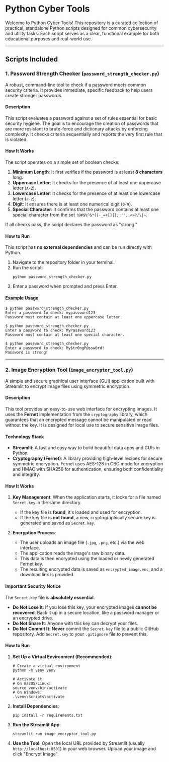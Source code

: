 # Python Cyber Tools

Welcome to Python Cyber Tools! This repository is a curated collection of practical, standalone Python scripts designed for common cybersecurity and utility tasks. Each script serves as a clear, functional example for both educational purposes and real-world use.

---

## Scripts Included

### 1. Password Strength Checker (`password_strength_checker.py`)

A robust, command-line tool to check if a password meets common security criteria. It provides immediate, specific feedback to help users create stronger passwords.

#### Description

This script evaluates a password against a set of rules essential for basic security hygiene. The goal is to encourage the creation of passwords that are more resistant to brute-force and dictionary attacks by enforcing complexity. It checks criteria sequentially and reports the very first rule that is violated.

#### How It Works

The script operates on a simple set of boolean checks:

1.  **Minimum Length**: It first verifies if the password is at least **8 characters** long.
2.  **Uppercase Letter**: It checks for the presence of at least one uppercase letter (`A-Z`).
3.  **Lowercase Letter**: It checks for the presence of at least one lowercase letter (`a-z`).
4.  **Digit**: It ensures there is at least one numerical digit (`0-9`).
5.  **Special Character**: It confirms that the password contains at least one special character from the set `!@#$%^&*()-_=+[]{};:'",.<>?/\|~`.

If all checks pass, the script declares the password as "strong."

#### How to Run

This script has **no external dependencies** and can be run directly with Python.

1.  Navigate to the repository folder in your terminal.
2.  Run the script:
    ```
    python password_strength_checker.py
    ```
3.  Enter a password when prompted and press Enter.

#### Example Usage

```
$ python password_strength_checker.py
Enter a password to check: mypassword123
Password must contain at least one uppercase letter.

$ python password_strength_checker.py
Enter a password to check: MyPassword123
Password must contain at least one special character.

$ python password_strength_checker.py
Enter a password to check: My$tr0ngP@ssw0rd!
Password is strong!
```

---

### 2. Image Encryption Tool (`image_encryptor_tool.py`)

A simple and secure graphical user interface (GUI) application built with Streamlit to encrypt image files using symmetric encryption.

#### Description

This tool provides an easy-to-use web interface for encrypting images. It uses the **Fernet** implementation from the `cryptography` library, which guarantees that an encrypted message cannot be manipulated or read without the key. It is designed for local use to secure sensitive image files.

#### Technology Stack

* **Streamlit**: A fast and easy way to build beautiful data apps and GUIs in Python.
* **Cryptography (Fernet)**: A library providing high-level recipes for secure symmetric encryption. Fernet uses AES-128 in CBC mode for encryption and HMAC with SHA256 for authentication, ensuring both confidentiality and integrity.

#### How It Works

1.  **Key Management**: When the application starts, it looks for a file named `Secret.key` in the same directory.
    * If the key file is **found**, it's loaded and used for encryption.
    * If the key file is **not found**, a new, cryptographically secure key is generated and saved as `Secret.key`.

2.  **Encryption Process**:
    * The user uploads an image file (`.jpg`, `.png`, etc.) via the web interface.
    * The application reads the image's raw binary data.
    * This data is then encrypted using the loaded or newly generated Fernet key.
    * The resulting encrypted data is saved as `encrypted_image.enc`, and a download link is provided.

#### Important Security Notice

The `Secret.key` file is **absolutely essential**.

* **Do Not Lose It**: If you lose this key, your encrypted images **cannot be recovered**. Back it up in a secure location, like a password manager or an encrypted drive.
* **Do Not Share It**: Anyone with this key can decrypt your files.
* **Do Not Commit It**: **Never** commit the `Secret.key` file to a public GitHub repository. Add `Secret.key` to your `.gitignore` file to prevent this.

#### How to Run

1.  **Set Up a Virtual Environment (Recommended)**:
    ```
    # Create a virtual environment
    python -m venv venv

    # Activate it
    # On macOS/Linux:
    source venv/bin/activate
    # On Windows:
    .\venv\Scripts\activate
    ```

2.  **Install Dependencies**:
    ```
    pip install -r requirements.txt
    ```

3.  **Run the Streamlit App**:
    ```
    streamlit run image_encryptor_tool.py
    ```

4.  **Use the Tool**: Open the local URL provided by Streamlit (usually `http://localhost:8501`) in your web browser. Upload your image and click "Encrypt Image".
